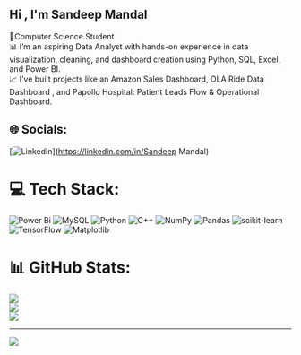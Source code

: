 ## Hi , I'm Sandeep Mandal<br/>
🧠Computer Science Student <br/>
📊 I’m an aspiring Data Analyst with hands-on experience in data visualization, cleaning, and dashboard creation using Python, SQL, Excel, and Power BI.<br/>
📈 I’ve built projects like an Amazon Sales Dashboard, OLA Ride Data Dashboard , and Papollo Hospital: Patient Leads Flow & Operational Dashboard.<br/>


## 🌐 Socials:
[![LinkedIn](https://img.shields.io/badge/LinkedIn-%230077B5.svg?logo=linkedin&logoColor=white)](https://linkedin.com/in/Sandeep Mandal) 

# 💻 Tech Stack:
![Power Bi](https://img.shields.io/badge/power_bi-F2C811?style=for-the-badge&logo=powerbi&logoColor=black) ![MySQL](https://img.shields.io/badge/mysql-4479A1.svg?style=for-the-badge&logo=mysql&logoColor=white) ![Python](https://img.shields.io/badge/python-3670A0?style=for-the-badge&logo=python&logoColor=ffdd54) ![C++](https://img.shields.io/badge/c++-%2300599C.svg?style=for-the-badge&logo=c%2B%2B&logoColor=white) ![NumPy](https://img.shields.io/badge/numpy-%23013243.svg?style=for-the-badge&logo=numpy&logoColor=white) ![Pandas](https://img.shields.io/badge/pandas-%23150458.svg?style=for-the-badge&logo=pandas&logoColor=white) ![scikit-learn](https://img.shields.io/badge/scikit--learn-%23F7931E.svg?style=for-the-badge&logo=scikit-learn&logoColor=white) ![TensorFlow](https://img.shields.io/badge/TensorFlow-%23FF6F00.svg?style=for-the-badge&logo=TensorFlow&logoColor=white) ![Matplotlib](https://img.shields.io/badge/Matplotlib-%23ffffff.svg?style=for-the-badge&logo=Matplotlib&logoColor=black)
# 📊 GitHub Stats:
![](https://github-readme-stats.vercel.app/api?username=sandeepmandal07&theme=merko&hide_border=false&include_all_commits=false&count_private=false)<br/>
![](https://nirzak-streak-stats.vercel.app/?user=sandeepmandal07&theme=merko&hide_border=false)<br/>
![](https://github-readme-stats.vercel.app/api/top-langs/?username=sandeepmandal07&theme=merko&hide_border=false&include_all_commits=false&count_private=false&layout=compact)

---
[![](https://visitcount.itsvg.in/api?id=sandeepmandal07&icon=0&color=10)](https://visitcount.itsvg.in)

<!-- Proudly created with GPRM ( https://gprm.itsvg.in ) -->
